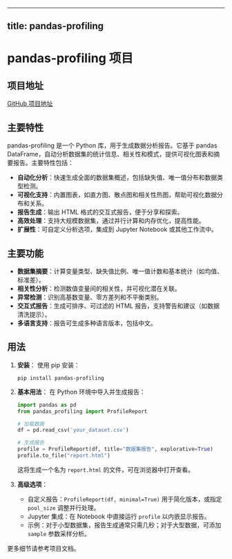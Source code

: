 
---
title: pandas-profiling
---

# pandas-profiling 项目

## 项目地址
[GitHub 项目地址](https://github.com/pandas-profiling/pandas-profiling)

## 主要特性
pandas-profiling 是一个 Python 库，用于生成数据分析报告。它基于 pandas DataFrame，自动分析数据集的统计信息、相关性和模式，提供可视化图表和摘要报告。主要特性包括：
- **自动化分析**：快速生成全面的数据集概述，包括缺失值、唯一值分布和数据类型检测。
- **可视化支持**：内置图表，如直方图、散点图和相关性热图，帮助可视化数据分布和关系。
- **报告生成**：输出 HTML 格式的交互式报告，便于分享和探索。
- **高效处理**：支持大规模数据集，通过并行计算和内存优化，提高性能。
- **扩展性**：可自定义分析选项，集成到 Jupyter Notebook 或其他工作流中。

## 主要功能
- **数据集摘要**：计算变量类型、缺失值比例、唯一值计数和基本统计（如均值、标准差）。
- **相关性分析**：检测数值变量间的相关性，并可视化潜在关联。
- **异常检测**：识别高基数变量、零方差列和不平衡类别。
- **交互式报告**：生成可排序、可过滤的 HTML 报告，支持警告和建议（如数据清洗提示）。
- **多语言支持**：报告可生成多种语言版本，包括中文。

## 用法
1. **安装**：
   使用 pip 安装：
   ```
   pip install pandas-profiling
   ```

2. **基本用法**：
   在 Python 环境中导入并生成报告：
   ```python
   import pandas as pd
   from pandas_profiling import ProfileReport

   # 加载数据
   df = pd.read_csv('your_dataset.csv')

   # 生成报告
   profile = ProfileReport(df, title="数据集报告", explorative=True)
   profile.to_file("report.html")
   ```
   这将生成一个名为 `report.html` 的文件，可在浏览器中打开查看。

3. **高级选项**：
   - 自定义报告：`ProfileReport(df, minimal=True)` 用于简化版本，或指定 `pool_size` 调整并行处理。
   - Jupyter 集成：在 Notebook 中直接运行 `profile` 以内嵌显示报告。
   - 示例：对于小型数据集，报告生成通常只需几秒；对于大型数据，可添加 `sample` 参数采样分析。

更多细节请参考项目文档。
